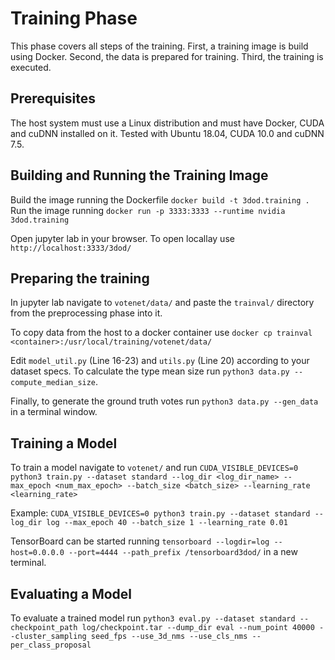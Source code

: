 # Training Phase

This phase covers all steps of the training. First, a training image is build using Docker. Second, the data is prepared for training. Third, the training is executed.

## Prerequisites

The host system must use a Linux distribution and must have Docker, CUDA and cuDNN installed on it. Tested with Ubuntu 18.04, CUDA 10.0 and cuDNN 7.5.

## Building and Running the Training Image

Build the image running the Dockerfile `docker build -t 3dod.training .`                                                      
Run the image running `docker run -p 3333:3333 --runtime nvidia 3dod.training`

Open jupyter lab in your browser. To open locallay use `http://localhost:3333/3dod/`

## Preparing the training

In jupyter lab navigate to `votenet/data/` and paste the `trainval/` directory from the preprocessing phase into it.

To copy data from the host to a docker container use `docker cp trainval <container>:/usr/local/training/votenet/data/`

Edit `model_util.py` (Line 16-23) and `utils.py` (Line 20) according to your dataset specs. To calculate the type mean size run `python3 data.py --compute_median_size`. 

Finally, to generate the ground truth votes run `python3 data.py --gen_data` in a terminal window.

## Training a Model

To train a model navigate to `votenet/` and run `CUDA_VISIBLE_DEVICES=0 python3 train.py --dataset standard --log_dir <log_dir_name> --max_epoch <num_max_epoch> --batch_size <batch_size> --learning_rate <learning_rate>`

Example: `CUDA_VISIBLE_DEVICES=0 python3 train.py --dataset standard --log_dir log --max_epoch 40 --batch_size 1 --learning_rate 0.01`

TensorBoard can be started running `tensorboard --logdir=log --host=0.0.0.0 --port=4444 --path_prefix /tensorboard3dod/` in a new terminal.


## Evaluating a Model

To evaluate a trained model run `python3 eval.py --dataset standard --checkpoint_path log/checkpoint.tar --dump_dir eval --num_point 40000 --cluster_sampling seed_fps --use_3d_nms --use_cls_nms --per_class_proposal`

